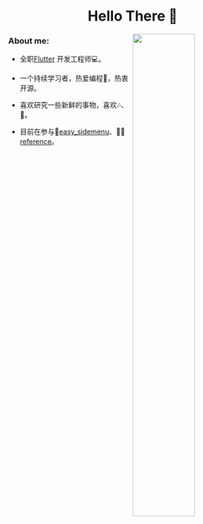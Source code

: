 <h1 align="center"> Hello There 👋 </h1>
<img align="right" src="https://github.com/JeffersonHuang/JeffersonHuang/blob/master/dashatars.png" width="50%">

<h3 align="left">About me: </h3>

* 全职[Flutter](https://flutter.dev/) 开发工程师💻。

* 一个持续学习者，热爱编程🤔，热衷开源。

* 喜欢研究一些新鲜的事物，喜欢🎶、📖。

* 目前在参与🚧[easy_sidemenu](https://github.com/Jamalianpour/easy_sidemenu)、🧑‍💻[reference](https://github.com/jaywcjlove/reference)。




